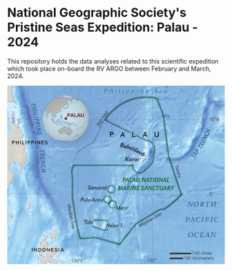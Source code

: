 # National Geographic Society's Pristine Seas Expedition: Palau - 2024

This repository holds the data analyses related to this scientific expedition which took place on-board the RV ARGO between February and March, 2024. 

![Expedition area](ps-exp-map.png)
